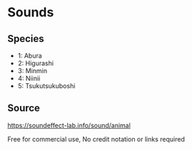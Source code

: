 # Sounds

## Species

- 1: Abura
- 2: Higurashi
- 3: Minmin
- 4: Niinii
- 5: Tsukutsukuboshi

## Source

https://soundeffect-lab.info/sound/animal

Free for commercial use, No credit notation or links required
